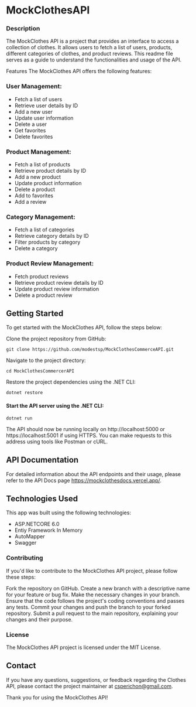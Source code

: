 # MockClothesAPI

### Description
The MockClothes API is a project that provides an interface to access a collection of clothes. It allows users to fetch a list of users, products, different categories of clothes, and product reviews. This readme file serves as a guide to understand the functionalities and usage of the API.

Features
The MockClothes API offers the following features:

### User Management:

- Fetch a list of users
- Retrieve user details by ID
- Add a new user
- Update user information
- Delete a user
- Get favorites
- Delete favorites

### Product Management:

- Fetch a list of products
- Retrieve product details by ID
- Add a new product
- Update product information
- Delete a product
- Add to favorites
- Add a review

### Category Management:

- Fetch a list of categories
- Retrieve category details by ID
- Filter products by category
- Delete a category

### Product Review Management:

- Fetch product reviews
- Retrieve product review details by ID
- Update product review information
- Delete a product review

## Getting Started
To get started with the MockClothes API, follow the steps below:

Clone the project repository from GitHub:

```
git clone https://github.com/modestsp/MockClothesCommerceAPI.git
```
Navigate to the project directory:

```
cd MockClothesCommercerAPI
```
Restore the project dependencies using the .NET CLI:
```
dotnet restore
```
#### Start the API server using the .NET CLI:
```
dotnet run
```
The API should now be running locally on http://localhost:5000 or https://localhost:5001 if using HTTPS. You can make requests to this address using tools like Postman or cURL.

## API Documentation
For detailed information about the API endpoints and their usage, please refer to the API Docs page https://mockclothesdocs.vercel.app/.

## Technologies Used

This app was built using the following technologies:

- ASP.NETCORE 6.0
- Entiy Framework In Memory
- AutoMapper
- Swagger

### Contributing
If you'd like to contribute to the MockClothes API project, please follow these steps:

Fork the repository on GitHub.
Create a new branch with a descriptive name for your feature or bug fix.
Make the necessary changes in your branch.
Ensure that the code follows the project's coding conventions and passes any tests.
Commit your changes and push the branch to your forked repository.
Submit a pull request to the main repository, explaining your changes and their purpose.
### License
The MockClothes API project is licensed under the MIT License.

## Contact
If you have any questions, suggestions, or feedback regarding the Clothes API, please contact the project maintainer at csperichon@gmail.com.

Thank you for using the MockClothes API!
